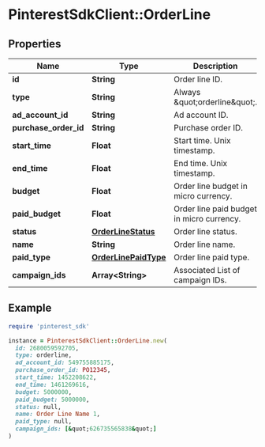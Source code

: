 # PinterestSdkClient::OrderLine

## Properties

| Name | Type | Description | Notes |
| ---- | ---- | ----------- | ----- |
| **id** | **String** | Order line ID. | [optional] |
| **type** | **String** | Always \&quot;orderline\&quot;. | [optional] |
| **ad_account_id** | **String** | Ad account ID. | [optional] |
| **purchase_order_id** | **String** | Purchase order ID. | [optional] |
| **start_time** | **Float** | Start time. Unix timestamp. | [optional] |
| **end_time** | **Float** | End time. Unix timestamp. | [optional] |
| **budget** | **Float** | Order line budget in micro currency. | [optional] |
| **paid_budget** | **Float** | Order line paid budget in micro currency. | [optional] |
| **status** | [**OrderLineStatus**](OrderLineStatus.md) | Order line status. | [optional] |
| **name** | **String** | Order line name. | [optional] |
| **paid_type** | [**OrderLinePaidType**](OrderLinePaidType.md) | Order line paid type. | [optional] |
| **campaign_ids** | **Array&lt;String&gt;** | Associated List of campaign IDs. |  |

## Example

```ruby
require 'pinterest_sdk'

instance = PinterestSdkClient::OrderLine.new(
  id: 2680059592705,
  type: orderline,
  ad_account_id: 549755885175,
  purchase_order_id: PO12345,
  start_time: 1452208622,
  end_time: 1461269616,
  budget: 5000000,
  paid_budget: 5000000,
  status: null,
  name: Order Line Name 1,
  paid_type: null,
  campaign_ids: [&quot;626735565838&quot;]
)
```

